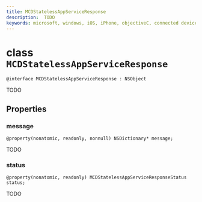 ```yaml
---
title: MCDStatelessAppServiceResponse
description:  TODO
keywords: microsoft, windows, iOS, iPhone, objectiveC, connected devices, Project Rome
---
```


# class `MCDStatelessAppServiceResponse` 

```
@interface MCDStatelessAppServiceResponse : NSObject
```  

TODO

## Properties

### message
`@property(nonatomic, readonly, nonnull) NSDictionary* message;`

TODO

### status
`@property(nonatomic, readonly) MCDStatelessAppServiceResponseStatus status;`

TODO

